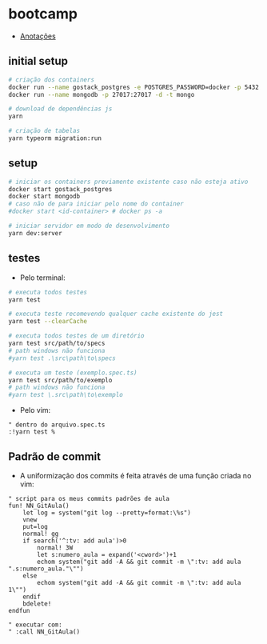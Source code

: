 # bootcamp
- [Anotações](https://www.notion.so/nenitfeadrocketseat/GoStack-11-9aa1f5390b77432a8b150e175580af3f)

## initial setup

```sh
# criação dos containers
docker run --name gostack_postgres -e POSTGRES_PASSWORD=docker -p 5432:5432 -d postgres
docker run --name mongodb -p 27017:27017 -d -t mongo

# download de dependências js
yarn

# criação de tabelas
yarn typeorm migration:run
```

## setup

```sh
# iniciar os containers previamente existente caso não esteja ativo
docker start gostack_postgres
docker start mongodb
# caso não de para iniciar pelo nome do container
#docker start <id-container> # docker ps -a

# iniciar servidor em modo de desenvolvimento
yarn dev:server
```

## testes

- Pelo terminal:

```sh
# executa todos testes
yarn test

# executa teste recomevendo qualquer cache existente do jest
yarn test --clearCache

# executa todos testes de um diretório
yarn test src/path/to/specs
# path windows não funciona
#yarn test .\src\path\to\specs

# executa um teste (exemplo.spec.ts)
yarn test src/path/to/exemplo
# path windows não funciona
#yarn test \.src\path\to\exemplo
```

- Pelo vim:

```vim
" dentro do arquivo.spec.ts
:!yarn test %
```

## Padrão de commit

- A uniformização dos commits é feita através de uma função criada no vim:

```vim
" script para os meus commits padrões de aula
fun! NN_GitAula()
    let log = system("git log --pretty=format:\%s")
    vnew
    put=log
    normal! gg
    if search('^:tv: add aula')>0
        normal! 3W
        let s:numero_aula = expand('<cword>')+1
        echom system("git add -A && git commit -m \":tv: add aula ".s:numero_aula."\"")
    else
        echom system("git add -A && git commit -m \":tv: add aula 1\"")
    endif
    bdelete!
endfun

" executar com:
" :call NN_GitAula()
```
